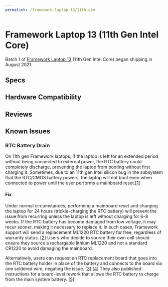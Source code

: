```yaml
---
permalink: /framework-laptop-13/11th-gen
---
```

# Framework Laptop 13 (11th Gen Intel Core)
Batch 1 of [Framework Laptop 13](/framework-laptop-13) (11th Gen Intel Core) began shipping in August 2021.

## Specs

## Hardware Compatibility

## Reviews


## Known Issues
### RTC Battery Drain
On 11th gen Framework laptops, if the laptop is left for an extended period without being connected to external power, the RTC battery could completely discharge, preventing the laptop from booting without first charging it. Sometimes, due to an 11th gen Intel silicon bug in the subsystem that the RTC/CMOS battery powers, the laptop will not boot even when connected to power until the user performs a mainboard reset.[[1]](https://knowledgebase.frame.work/en_us/my-laptop-is-not-powering-on-ryQLXvQkt)

#### Fix
Under normal circumstances, performing a mainboard reset and charging the laptop for 24 hours (trickle-charging the RTC battery) will prevent the issue from recurring unless the laptop is left without charging for 6-8 weeks. If the RTC battery has become damaged from low voltage, it may recur sooner, making it necessary to replace it. In such cases, Framework support will send a replacement ML1220 RTC battery for free, regardless of warranty status. [[2]](https://community.frame.work/t/tradeoffs-of-refurbed-11th-gen-vs-new-12th-gen/24027/52?u=morpheus636) Users who decide to source their own cell should ensure they source a rechargable lithium ML1220 and not a standard CR1220 to avoid damaging the mainboard.

Alternatively, users can request an RTC replacement board that goes into the RTC battery holder in place of the battery and connects to the board via one soldered wire, negating the issue. [[3]](https://community.frame.work/t/rework-instructions-for-11th-gen-mainboards-to-enable-powering-the-rtc-circuit-from-the-main-battery/26922/170?u=morpheus636) [[4]](https://community.frame.work/t/rework-instructions-for-11th-gen-mainboards-to-enable-powering-the-rtc-circuit-from-the-main-battery/26922/173?u=morpheus636) They also published instructions for a board-level rework that allows the RTC battery to charge from the main system battery. [[5]](https://community.frame.work/t/rework-instructions-for-11th-gen-mainboards-to-enable-powering-the-rtc-circuit-from-the-main-battery/26922?u=morpheus636)
